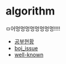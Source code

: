 # algorithm
ㅁ어멍멍멍멍멍멍멍멍!!!!

- [공부현황](https://github.com/rbdus0715/algorithm/blob/main/study/study_readme.md)
- [boj_issue](https://github.com/rbdus0715/algorithm/blob/main/boj/boj_readme.md)
- [well-known](https://github.com/rbdus0715/algorithm/blob/main/well-known/well-known.md)
